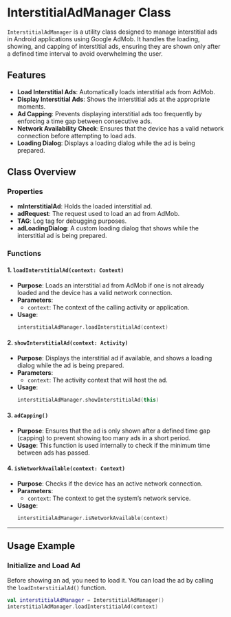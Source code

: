 # InterstitialAdManager Class

`InterstitialAdManager` is a utility class designed to manage interstitial ads in Android applications using Google AdMob. It handles the loading, showing, and capping of interstitial ads, ensuring they are shown only after a defined time interval to avoid overwhelming the user.

## Features

- **Load Interstitial Ads**: Automatically loads interstitial ads from AdMob.
- **Display Interstitial Ads**: Shows the interstitial ads at the appropriate moments.
- **Ad Capping**: Prevents displaying interstitial ads too frequently by enforcing a time gap between consecutive ads.
- **Network Availability Check**: Ensures that the device has a valid network connection before attempting to load ads.
- **Loading Dialog**: Displays a loading dialog while the ad is being prepared.

## Class Overview

### Properties

- **mInterstitialAd**: Holds the loaded interstitial ad.
- **adRequest**: The request used to load an ad from AdMob.
- **TAG**: Log tag for debugging purposes.
- **adLoadingDialog**: A custom loading dialog that shows while the interstitial ad is being prepared.

### Functions

#### 1. `loadInterstitialAd(context: Context)`
   - **Purpose**: Loads an interstitial ad from AdMob if one is not already loaded and the device has a valid network connection.
   - **Parameters**: 
     - `context`: The context of the calling activity or application.
   - **Usage**:
     ```kotlin
     interstitialAdManager.loadInterstitialAd(context)
     ```

#### 2. `showInterstitialAd(context: Activity)`
   - **Purpose**: Displays the interstitial ad if available, and shows a loading dialog while the ad is being prepared.
   - **Parameters**:
     - `context`: The activity context that will host the ad.
   - **Usage**:
     ```kotlin
     interstitialAdManager.showInterstitialAd(this)
     ```

#### 3. `adCapping()`
   - **Purpose**: Ensures that the ad is only shown after a defined time gap (capping) to prevent showing too many ads in a short period.
   - **Usage**: This function is used internally to check if the minimum time between ads has passed.

#### 4. `isNetworkAvailable(context: Context)`
   - **Purpose**: Checks if the device has an active network connection.
   - **Parameters**:
     - `context`: The context to get the system’s network service.
   - **Usage**:
     ```kotlin
     interstitialAdManager.isNetworkAvailable(context)
     ```

---

## Usage Example

### Initialize and Load Ad

Before showing an ad, you need to load it. You can load the ad by calling the `loadInterstitialAd()` function.

```kotlin
val interstitialAdManager = InterstitialAdManager()
interstitialAdManager.loadInterstitialAd(context)
